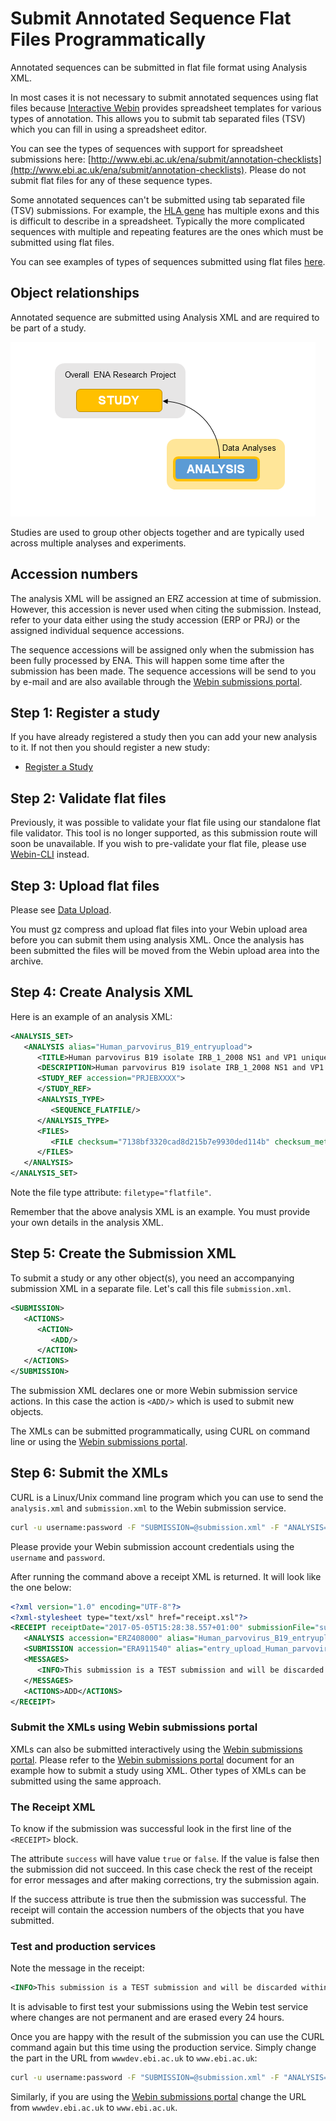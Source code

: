 # Submit Annotated Sequence Flat Files Programmatically

Annotated sequences can be submitted in flat file format using Analysis XML.

In most cases it is not necessary to submit annotated sequences using flat files because
[Interactive Webin](https://www.ebi.ac.uk/ena/submit/sra/#home) provides spreadsheet templates for various types of
annotation. This allows you to submit tab separated files (TSV) which you can fill in using a
spreadsheet editor.

You can see the types of sequences with support for spreadsheet submissions here:
[http://www.ebi.ac.uk/ena/submit/annotation-checklists](http://www.ebi.ac.uk/ena/submit/annotation-checklists).
Please do not submit flat files for any of these sequence types.

Some annotated sequences can't be submitted using tab separated file (TSV) submissions.
For example, the [HLA gene](http://www.ebi.ac.uk/ena/data/view/KU963029&display=text) has multiple
exons and this is difficult to describe in a spreadsheet. Typically the more complicated sequences
with multiple and repeating features are the ones which must be submitted using flat files.

You can see examples of types of sequences submitted using flat files [here](../fileprep/sequence-flatfile.html).

## Object relationships

Annotated sequence are submitted using Analysis XML and are required to be
part of a study.

![](../images/metadata_model_sequences.png)

Studies are used to group other objects together and are typically used across multiple analyses and experiments.

## Accession numbers

The analysis XML will be assigned an ERZ accession at time of submission. However, this
accession is never used when citing the submission. Instead, refer to your data either using the
study accession (ERP or PRJ) or the assigned individual sequence accessions.

The sequence accessions will be assigned only when the submission has been fully
processed by ENA. This will happen some time after the submission has been made.
The sequence accessions will be send to you by e-mail and are also available
through the [Webin submissions portal](../general-guide/submissions-portal.html).

## Step 1: Register a study

If you have already registered a study then you can add your new analysis to it. If not then
you should register a new study:

- [Register a Study](../study.html)

## Step 2: Validate flat files

Previously, it was possible to validate your flat file using our standalone flat file validator. This tool is
no longer supported, as this submission route will soon be unavailable. If you wish to pre-validate your flat
file, please use [Webin-CLI](../general-guide/webin-cli.html) instead.

## Step 3: Upload flat files

Please see [Data Upload](../fileprep/upload.html).

You must gz compress and upload flat files into your Webin upload area before you can
submit them using analysis XML. Once the analysis has been submitted the files
will be moved from the Webin upload area into the archive.

## Step 4: Create Analysis XML

Here is an example of an analysis XML:

```xml
<ANALYSIS_SET>
   <ANALYSIS alias="Human_parvovirus_B19_entryupload">
      <TITLE>Human parvovirus B19 isolate IRB_1_2008 NS1 and VP1 unique region genes, partial cds</TITLE>
      <DESCRIPTION>Human parvovirus B19 isolate IRB_1_2008 NS1 and VP1 unique region genes, partial cds</DESCRIPTION>
      <STUDY_REF accession="PRJEBXXXX">
      </STUDY_REF>
      <ANALYSIS_TYPE>
         <SEQUENCE_FLATFILE/>
      </ANALYSIS_TYPE>
      <FILES>
         <FILE checksum="7138bf3320cad8d215b7e9930ded114b" checksum_method="MD5" filename="Human_parvovirus_B19_entryupload.embl.gz" filetype="flatfile"/>
      </FILES>
   </ANALYSIS>
</ANALYSIS_SET>
```

Note the file type attribute: `filetype="flatfile"`.

Remember that the above analysis XML is an example. You must provide your own details
in the analysis XML.

## Step 5: Create the Submission XML

To submit a study or any other object(s), you need an accompanying submission XML in a separate file.
Let's call this file `submission.xml`.

```xml
<SUBMISSION>
   <ACTIONS>
      <ACTION>
         <ADD/>
      </ACTION>
   </ACTIONS>
</SUBMISSION>
```

The submission XML declares one or more Webin submission service actions.
In this case the action is `<ADD/>` which is used to submit new objects.

The XMLs can be submitted programmatically, using CURL on command line or
using the [Webin submissions portal](../general-guide/submissions-portal.html).

## Step 6: Submit the XMLs

CURL is a Linux/Unix command line program which you can use to send the `analysis.xml` and `submission.xml`
to the Webin submission service.

```bash
curl -u username:password -F "SUBMISSION=@submission.xml" -F "ANALYSIS=@analysis.xml" "https://wwwdev.ebi.ac.uk/ena/submit/drop-box/submit/"
```

Please provide your Webin submission account credentials using the `username` and `password`.

After running the command above a receipt XML is returned. It will look like the one below:

```xml
<?xml version="1.0" encoding="UTF-8"?>
<?xml-stylesheet type="text/xsl" href="receipt.xsl"?>
<RECEIPT receiptDate="2017-05-05T15:28:38.557+01:00" submissionFile="submission.xml" success="true">
   <ANALYSIS accession="ERZ408000" alias="Human_parvovirus_B19_entryupload" status="PRIVATE" />
   <SUBMISSION accession="ERA911540" alias="entry_upload_Human_parvovirus_B19" />
   <MESSAGES>
      <INFO>This submission is a TEST submission and will be discarded within 24 hours</INFO>
   </MESSAGES>
   <ACTIONS>ADD</ACTIONS>
</RECEIPT>
```

### Submit the XMLs using Webin submissions portal

XMLs can also be submitted interactively using the [Webin submissions portal](../general-guide/submissions-portal.html).
Please refer to the [Webin submissions portal](../general-guide/submissions-portal.html) document for an example how
to submit a study using XML. Other types of XMLs can be submitted using the same approach.

### The Receipt XML

To know if the submission was successful look in the first line of the `<RECEIPT>` block.

The attribute `success` will have value `true` or `false`. If the value
is false then the submission did not succeed. In this case check the rest of
the receipt for error messages and after making corrections, try the submission again.

If the success attribute is true then the submission was successful. The receipt will
contain the accession numbers of the objects that you have submitted.

### Test and production services

Note the message in the receipt:
```xml
<INFO>This submission is a TEST submission and will be discarded within 24 hours</INFO>
```

It is advisable to first test your submissions using the Webin test service where changes are not permanent
and are erased every 24 hours.

Once you are happy with the result of the submission you can use the CURL command again
but this time using the production service. Simply change the part in the URL from `wwwdev.ebi.ac.uk` to
`www.ebi.ac.uk`:

```bash
curl -u username:password -F "SUBMISSION=@submission.xml" -F "ANALYSIS=@analysis.xml" "https://www.ebi.ac.uk/ena/submit/drop-box/submit/"
```

Similarly, if you are using the [Webin submissions portal](../general-guide/submissions-portal.html) change the URL from
`wwwdev.ebi.ac.uk` to `www.ebi.ac.uk`.
